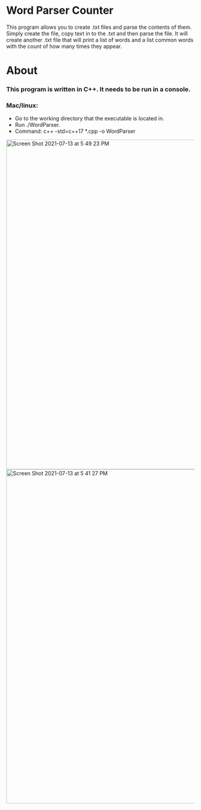 # Word Parser Counter
This program allows you to create .txt files and parse the contents of them. Simply create the file, copy text in to the .txt and then parse the file. It will create another .txt file that will print a list of words and a list common words with the count of how many times they appear. 

# About
### This program is written in C++. It needs to be run in a console. 
### Mac/linux:
<ul>
  <li>Go to the working directory that the executable is located in.</li>
  <li>Run ./WordParser.</li>
  <li>Command: c++ -std=c++17 *.cpp -o WordParser</li>
</ul>

<img width="878" alt="Screen Shot 2021-07-13 at 5 49 23 PM" src="https://user-images.githubusercontent.com/47867514/125873064-3e191ed5-0f1b-43e6-a3a5-4f3644bfa0e7.png">

<img width="890" alt="Screen Shot 2021-07-13 at 5 41 27 PM" src="https://user-images.githubusercontent.com/47867514/125873094-df122a45-70d2-43e6-aef2-8462a72cc7a1.png">

